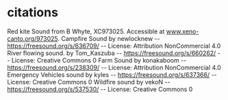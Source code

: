 # citations
Red kite Sound from B Whyte, XC973025. Accessible at www.xeno-canto.org/973025.
Campfire Sound by newlocknew -- https://freesound.org/s/636709/ -- License: Attribution NonCommercial 4.0
River flowing sound. by Tom_Kaszuba -- https://freesound.org/s/660262/ -- License: Creative Commons 0
Farm Sound by konakaboom -- https://freesound.org/s/238309/ -- License: Attribution NonCommercial 4.0
Emergency Vehicles sound by kyles -- https://freesound.org/s/637366/ -- License: Creative Commons 0
Wildfire sound by vekoN -- https://freesound.org/s/537530/ -- License: Creative Commons 0